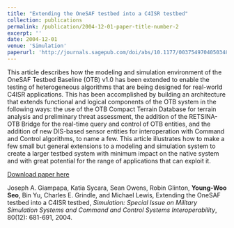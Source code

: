 ```yaml
---
title: "Extending the OneSAF testbed into a C4ISR testbed"
collection: publications
permalink: /publication/2004-12-01-paper-title-number-2
excerpt: ''
date: 2004-12-01
venue: 'Simulation'
paperurl: 'http://journals.sagepub.com/doi/abs/10.1177/0037549704050348'
---
```

This article describes how the modeling and simulation environment of the OneSAF Testbed Baseline (OTB) v1.0 has been extended to enable the testing of heterogeneous algorithms that are being designed for real-world C4ISR applications. This has been accomplished by building an architecture that extends functional and logical components of the OTB system in the following ways: the use of the OTB Compact Terrain Database for terrain analysis and preliminary threat assessment, the addition of the RETSINA-OTB Bridge for the real-time query and control of OTB entities, and the addition of new DIS-based sensor entities for interoperation with Command and Control algorithms, to name a few. This article illustrates how to make a few small but general extensions to a modeling and simulation system to create a larger testbed system with minimum impact on the native system and with great potential for the range of applications that can exploit it.

[Download paper here](http://journals.sagepub.com/doi/abs/10.1177/0037549704050348)

Joseph A. Giampapa, Katia Sycara, Sean Owens, Robin Glinton, **Young-Woo Seo**, Bin Yu, Charles E. Grindle, and Michael Lewis, Extending the OneSAF testbed into a C4ISR testbed, <i>Simulation: Special Issue on Military Simulation Systems and Command and Control Systems Interoperability</i>, 80(12): 681-691, 2004. 